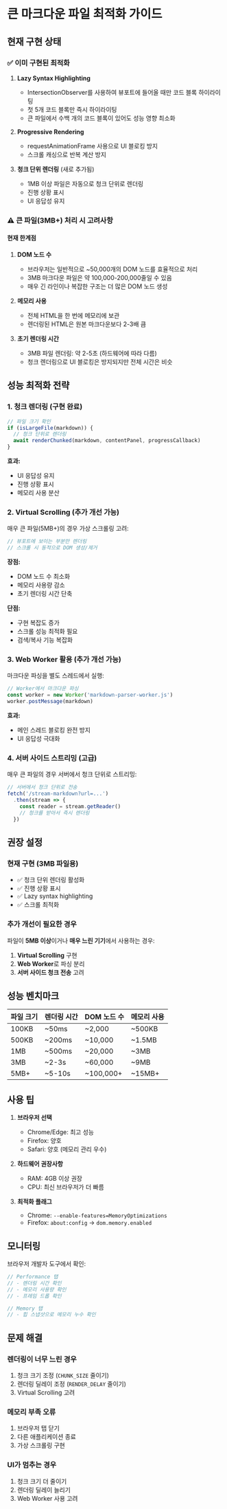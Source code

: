 # 큰 마크다운 파일 최적화 가이드

## 현재 구현 상태

### ✅ 이미 구현된 최적화

1. **Lazy Syntax Highlighting**
   - IntersectionObserver를 사용하여 뷰포트에 들어올 때만 코드 블록 하이라이팅
   - 첫 5개 코드 블록만 즉시 하이라이팅
   - 큰 파일에서 수백 개의 코드 블록이 있어도 성능 영향 최소화

2. **Progressive Rendering**
   - requestAnimationFrame 사용으로 UI 블로킹 방지
   - 스크롤 캐싱으로 반복 계산 방지

3. **청크 단위 렌더링** (새로 추가됨)
   - 1MB 이상 파일은 자동으로 청크 단위로 렌더링
   - 진행 상황 표시
   - UI 응답성 유지

### ⚠️ 큰 파일(3MB+) 처리 시 고려사항

#### 현재 한계점

1. **DOM 노드 수**
   - 브라우저는 일반적으로 ~50,000개의 DOM 노드를 효율적으로 처리
   - 3MB 마크다운 파일은 약 100,000-200,000줄일 수 있음
   - 매우 긴 라인이나 복잡한 구조는 더 많은 DOM 노드 생성

2. **메모리 사용**
   - 전체 HTML을 한 번에 메모리에 보관
   - 렌더링된 HTML은 원본 마크다운보다 2-3배 큼

3. **초기 렌더링 시간**
   - 3MB 파일 렌더링: 약 2-5초 (하드웨어에 따라 다름)
   - 청크 렌더링으로 UI 블로킹은 방지되지만 전체 시간은 비슷

## 성능 최적화 전략

### 1. 청크 렌더링 (구현 완료)

```javascript
// 파일 크기 확인
if (isLargeFile(markdown)) {
  // 청크 단위로 렌더링
  await renderChunked(markdown, contentPanel, progressCallback)
}
```

**효과:**
- UI 응답성 유지
- 진행 상황 표시
- 메모리 사용 분산

### 2. Virtual Scrolling (추가 개선 가능)

매우 큰 파일(5MB+)의 경우 가상 스크롤링 고려:

```javascript
// 뷰포트에 보이는 부분만 렌더링
// 스크롤 시 동적으로 DOM 생성/제거
```

**장점:**
- DOM 노드 수 최소화
- 메모리 사용량 감소
- 초기 렌더링 시간 단축

**단점:**
- 구현 복잡도 증가
- 스크롤 성능 최적화 필요
- 검색/복사 기능 복잡화

### 3. Web Worker 활용 (추가 개선 가능)

마크다운 파싱을 별도 스레드에서 실행:

```javascript
// Worker에서 마크다운 파싱
const worker = new Worker('markdown-parser-worker.js')
worker.postMessage(markdown)
```

**효과:**
- 메인 스레드 블로킹 완전 방지
- UI 응답성 극대화

### 4. 서버 사이드 스트리밍 (고급)

매우 큰 파일의 경우 서버에서 청크 단위로 스트리밍:

```javascript
// 서버에서 청크 단위로 전송
fetch('/stream-markdown?url=...')
  .then(stream => {
    const reader = stream.getReader()
    // 청크를 받아서 즉시 렌더링
  })
```

## 권장 설정

### 현재 구현 (3MB 파일용)

- ✅ 청크 단위 렌더링 활성화
- ✅ 진행 상황 표시
- ✅ Lazy syntax highlighting
- ✅ 스크롤 최적화

### 추가 개선이 필요한 경우

파일이 **5MB 이상**이거나 **매우 느린 기기**에서 사용하는 경우:

1. **Virtual Scrolling** 구현
2. **Web Worker**로 파싱 분리
3. **서버 사이드 청크 전송** 고려

## 성능 벤치마크

| 파일 크기 | 렌더링 시간 | DOM 노드 수 | 메모리 사용 |
|-----------|-------------|-------------|-------------|
| 100KB     | ~50ms       | ~2,000      | ~500KB      |
| 500KB     | ~200ms      | ~10,000     | ~1.5MB      |
| 1MB       | ~500ms      | ~20,000     | ~3MB        |
| 3MB       | ~2-3s       | ~60,000     | ~9MB        |
| 5MB+      | ~5-10s      | ~100,000+   | ~15MB+      |

## 사용 팁

1. **브라우저 선택**
   - Chrome/Edge: 최고 성능
   - Firefox: 양호
   - Safari: 양호 (메모리 관리 우수)

2. **하드웨어 권장사항**
   - RAM: 4GB 이상 권장
   - CPU: 최신 브라우저가 더 빠름

3. **최적화 플래그**
   - Chrome: `--enable-features=MemoryOptimizations`
   - Firefox: `about:config` → `dom.memory.enabled`

## 모니터링

브라우저 개발자 도구에서 확인:

```javascript
// Performance 탭
// - 렌더링 시간 확인
// - 메모리 사용량 확인
// - 프레임 드롭 확인

// Memory 탭
// - 힙 스냅샷으로 메모리 누수 확인
```

## 문제 해결

### 렌더링이 너무 느린 경우
1. 청크 크기 조정 (`CHUNK_SIZE` 줄이기)
2. 렌더링 딜레이 조정 (`RENDER_DELAY` 줄이기)
3. Virtual Scrolling 고려

### 메모리 부족 오류
1. 브라우저 탭 닫기
2. 다른 애플리케이션 종료
3. 가상 스크롤링 구현

### UI가 멈추는 경우
1. 청크 크기 더 줄이기
2. 렌더링 딜레이 늘리기
3. Web Worker 사용 고려

